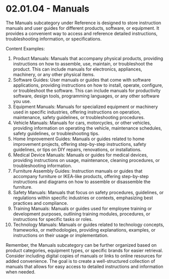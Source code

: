 # 02.01.04 - Manuals

The Manuals subcategory under Reference is designed to store instruction manuals and user guides for different products, software, or equipment. It provides a convenient way to access and reference detailed instructions, troubleshooting information, or specifications.

Content Examples:

1. Product Manuals: Manuals that accompany physical products, providing instructions on how to assemble, use, maintain, or troubleshoot the product. This can include manuals for electronics, appliances, machinery, or any other physical items.
2. Software Guides: User manuals or guides that come with software applications, providing instructions on how to install, operate, configure, or troubleshoot the software. This can include manuals for productivity software, design tools, programming languages, or any other software you use.
3. Equipment Manuals: Manuals for specialized equipment or machinery used in specific industries, offering instructions on operation, maintenance, safety guidelines, or troubleshooting procedures.
4. Vehicle Manuals: Manuals for cars, motorcycles, or other vehicles, providing information on operating the vehicle, maintenance schedules, safety guidelines, or troubleshooting tips.
5. Home Improvement Guides: Manuals or guides related to home improvement projects, offering step-by-step instructions, safety guidelines, or tips on DIY repairs, renovations, or installations.
6. Medical Device Manuals: Manuals or guides for medical devices, providing instructions on usage, maintenance, cleaning procedures, or troubleshooting information.
7. Furniture Assembly Guides: Instruction manuals or guides that accompany furniture or IKEA-like products, offering step-by-step instructions and diagrams on how to assemble or disassemble the furniture.
8. Safety Manuals: Manuals that focus on safety procedures, guidelines, or regulations within specific industries or contexts, emphasizing best practices and compliance.
9. Training Manuals: Manuals or guides used for employee training or development purposes, outlining training modules, procedures, or instructions for specific tasks or roles.
10. Technology Manuals: Manuals or guides related to technology concepts, frameworks, or methodologies, providing explanations, examples, or instructions on their usage or implementation.

Remember, the Manuals subcategory can be further organized based on product categories, equipment types, or specific brands for easier retrieval. Consider including digital copies of manuals or links to online resources for added convenience. The goal is to create a well-structured collection of manuals that allows for easy access to detailed instructions and information when needed.
